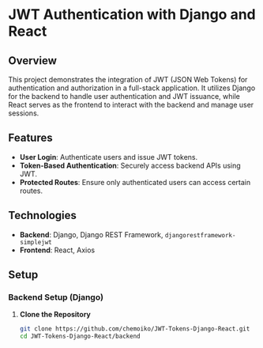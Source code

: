 
# JWT Authentication with Django and React

## Overview

This project demonstrates the integration of JWT (JSON Web Tokens) for authentication and authorization in a full-stack application. It utilizes Django for the backend to handle user authentication and JWT issuance, while React serves as the frontend to interact with the backend and manage user sessions.

## Features


- **User Login**: Authenticate users and issue JWT tokens.
- **Token-Based Authentication**: Securely access backend APIs using JWT.
- **Protected Routes**: Ensure only authenticated users can access certain routes.

## Technologies

- **Backend**: Django, Django REST Framework, `djangorestframework-simplejwt`
- **Frontend**: React, Axios

## Setup

### Backend Setup (Django)

1. **Clone the Repository**

   ```bash
   git clone https://github.com/chemoiko/JWT-Tokens-Django-React.git
   cd JWT-Tokens-Django-React/backend
